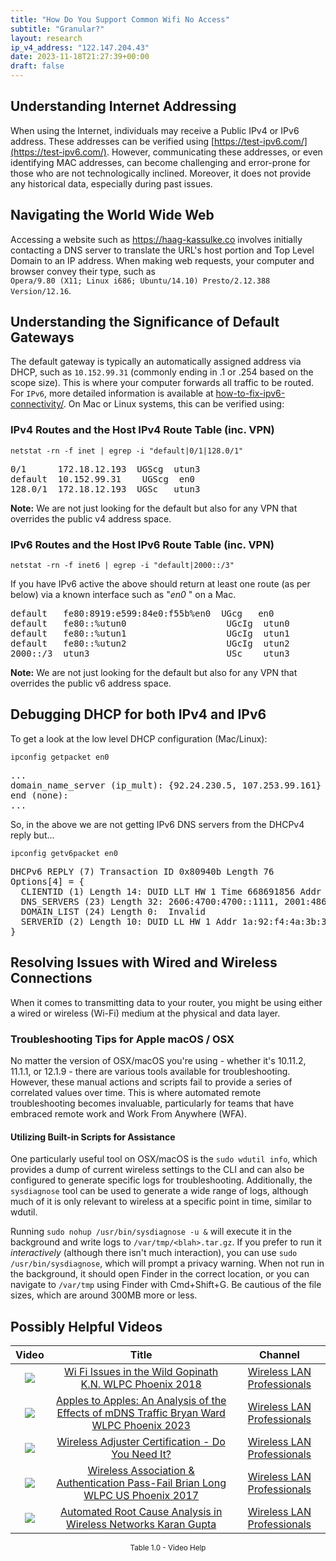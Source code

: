 ```yaml
---
title: "How Do You Support Common Wifi No Access"
subtitle: "Granular?"
layout: research
ip_v4_address: "122.147.204.43"
date: 2023-11-18T21:27:39+00:00
draft: false
---
```


## Understanding Internet Addressing

When using the Internet, individuals may receive a Public IPv4 or IPv6 address. These addresses can be verified using [https://test-ipv6.com/](https://test-ipv6.com/). However, communicating these addresses, or even identifying MAC addresses, can become challenging and error-prone for those who are not technologically inclined. Moreover, it does not provide any historical data, especially during past issues.
## Navigating the World Wide Web

Accessing a website such as https://haag-kassulke.co involves initially contacting a DNS server to translate the URL's host portion and Top Level Domain to an IP address. When making web requests, your computer and browser convey their type, such as <br>```Opera/9.80 (X11; Linux i686; Ubuntu/14.10) Presto/2.12.388 Version/12.16```.
## Understanding the Significance of Default Gateways

The default gateway is typically an automatically assigned address via DHCP, such as ```10.152.99.31``` (commonly ending in .1 or .254 based on the scope size). This is where your computer forwards all traffic to be routed. For ```IPv6```, more detailed information is available at [how-to-fix-ipv6-connectivity/](/blog/how-to-fix-ipv6-connectivity/). On Mac or Linux systems, this can be verified using:
<br>
### IPv4 Routes and the Host IPv4 Route Table (inc. VPN)
```netstat -rn -f inet | egrep -i "default|0/1|128.0/1"```

<pre>
0/1      172.18.12.193  UGScg  utun3
default  10.152.99.31    UGScg  en0
128.0/1  172.18.12.193  UGSc   utun3</pre>

**Note:** We are not just looking for the default but also for any VPN that overrides the public v4 address space.

### IPv6 Routes and the Host IPv6 Route Table (inc. VPN)
```netstat -rn -f inet6 | egrep -i "default|2000::/3"```

If you have IPv6 active the above should return at least one route (as per below) via a known interface such as "_en0_ " on a Mac. 

<pre>
default   fe80:8919:e599:84e0:f55b%en0  UGcg   en0
default   fe80::%utun0                   UGcIg  utun0
default   fe80::%utun1                   UGcIg  utun1
default   fe80::%utun2                   UGcIg  utun2
2000::/3  utun3                          USc    utun3</pre>

**Note:** We are not just looking for the default but also for any VPN that overrides the public v6 address space.
<br>

## Debugging DHCP for both IPv4 and IPv6

To get a look at the low level DHCP configuration (Mac/Linux): 

```ipconfig getpacket en0```

<pre>
...
domain_name_server (ip_mult): {92.24.230.5, 107.253.99.161}
end (none):
...</pre>

So, in the above we are not getting IPv6 DNS servers from the DHCPv4 reply but...

```ipconfig getv6packet en0```

<pre>
DHCPv6 REPLY (7) Transaction ID 0x80940b Length 76
Options[4] = {
  CLIENTID (1) Length 14: DUID LLT HW 1 Time 668691856 Addr f2:e1:b5:9d:c5:99
  DNS_SERVERS (23) Length 32: 2606:4700:4700::1111, 2001:4860:4860::8844
  DOMAIN_LIST (24) Length 0:  Invalid
  SERVERID (2) Length 10: DUID LL HW 1 Addr 1a:92:f4:4a:3b:36
}</pre>




## Resolving Issues with Wired and Wireless Connections
When it comes to transmitting data to your router, you might be using either a wired or wireless (Wi-Fi) medium at the physical and data layer.
### Troubleshooting Tips for Apple macOS / OSX
No matter the version of OSX/macOS you're using - whether it's 10.11.2, 11.1.1, or 12.1.9 - there are various tools available for troubleshooting. However, these manual actions and scripts fail to provide a series of correlated values over time. This is where automated remote troubleshooting becomes invaluable, particularly for teams that have embraced remote work and Work From Anywhere (WFA).
#### Utilizing Built-in Scripts for Assistance
One particularly useful tool on OSX/macOS is the `sudo wdutil info`, which provides a dump of current wireless settings to the CLI and can also be configured to generate specific logs for troubleshooting. Additionally, the `sysdiagnose` tool can be used to generate a wide range of logs, although much of it is only relevant to wireless at a specific point in time, similar to wdutil.

Running `sudo nohup /usr/bin/sysdiagnose -u &` will execute it in the background and write logs to `/var/tmp/<blah>.tar.gz`. If you prefer to run it *interactively* (although there isn't much interaction), you can use `sudo /usr/bin/sysdiagnose`, which will prompt a privacy warning. When not run in the background, it should open Finder in the correct location, or you can navigate to `/var/tmp` using Finder with Cmd+Shift+G. Be cautious of the file sizes, which are around 300MB more or less.
## Possibly Helpful Videos

<link href="/plugins/lity/css/lity.min.css" rel="stylesheet">
<script src="/plugins/lity/js/lity.min.js"></script>
<div class="table1-start"></div>

|Video | Title | Channel |
| :---: | :---: | :---: |
|<a href="https://www.youtube.com/watch?v=XIgyJ0f8Zl4" data-lity><img src="https://i.ytimg.com/vi/XIgyJ0f8Zl4/default.jpg" class="img-fluid"></a>|<a href="https://www.youtube.com/watch?v=XIgyJ0f8Zl4" data-lity>Wi Fi Issues in the Wild   Gopinath K.N.   WLPC Phoenix 2018</a>|<a target="_blank" href="https://www.youtube.com/channel/UCIzBSS46vcqhwmBZ7ZpY-yg" >Wireless LAN Professionals</a>|
|<a href="https://www.youtube.com/watch?v=miRV8qDOKBE" data-lity><img src="https://i.ytimg.com/vi/miRV8qDOKBE/default.jpg" class="img-fluid"></a>|<a href="https://www.youtube.com/watch?v=miRV8qDOKBE" data-lity>Apples to Apples: An Analysis of the Effects of mDNS Traffic   Bryan Ward   WLPC Phoenix 2023</a>|<a target="_blank" href="https://www.youtube.com/channel/UCIzBSS46vcqhwmBZ7ZpY-yg" >Wireless LAN Professionals</a>|
|<a href="https://www.youtube.com/watch?v=PVa0C60HgyM" data-lity><img src="https://i.ytimg.com/vi/PVa0C60HgyM/default.jpg" class="img-fluid"></a>|<a href="https://www.youtube.com/watch?v=PVa0C60HgyM" data-lity>Wireless Adjuster Certification - Do You Need It?</a>|<a target="_blank" href="https://www.youtube.com/channel/UCIzBSS46vcqhwmBZ7ZpY-yg" >Wireless LAN Professionals</a>|
|<a href="https://www.youtube.com/watch?v=EWURmcra5_4" data-lity><img src="https://i.ytimg.com/vi/EWURmcra5_4/default.jpg" class="img-fluid"></a>|<a href="https://www.youtube.com/watch?v=EWURmcra5_4" data-lity>Wireless Association &amp; Authentication Pass-Fail   Brian Long   WLPC US Phoenix 2017</a>|<a target="_blank" href="https://www.youtube.com/channel/UCIzBSS46vcqhwmBZ7ZpY-yg" >Wireless LAN Professionals</a>|
|<a href="https://www.youtube.com/watch?v=34m0u23_izY" data-lity><img src="https://i.ytimg.com/vi/34m0u23_izY/default.jpg" class="img-fluid"></a>|<a href="https://www.youtube.com/watch?v=34m0u23_izY" data-lity>Automated Root Cause Analysis in Wireless Networks   Karan Gupta</a>|<a target="_blank" href="https://www.youtube.com/channel/UCIzBSS46vcqhwmBZ7ZpY-yg" >Wireless LAN Professionals</a>|

<center><small>Table 1.0 - Video Help</small></center>
 <br>
<div class="table1-end"></div>
<script type="text/javascript">
(function() {
    $('div.table1-start').nextUntil('div.table1-end', 'table').addClass('table thead-dark table-striped table-responsive rounded').attr('id', 't1');
    $('#t1').find('thead').addClass('thead-dark');
})();
</script>
